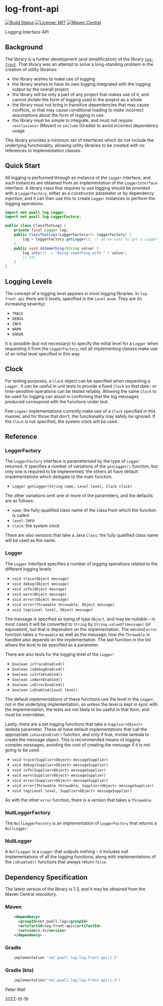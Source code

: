 # log-front-api

[![Build Status](https://travis-ci.com/pwall567/log-front-api.svg?branch=main)](https://app.travis-ci.com/github/pwall567/log-front-api)
[![License: MIT](https://img.shields.io/badge/License-MIT-yellow.svg)](https://opensource.org/licenses/MIT)
[![Maven Central](https://img.shields.io/maven-central/v/net.pwall.log/log-front-api?label=Maven%20Central)](https://search.maven.org/search?q=g:%22net.pwall.log%22%20AND%20a:%22log-front-api%22)

Logging Interface API

## Background

The library is a further development (and simplification) of the library
[`log-front`](https://github.com/pwall567/log-front).
That library was an attempt to solve a long-standing problem in the creation of utility libraries:
- the library wishes to make use of logging
- the library wishes to have its own logging integrated with the logging output by the overall project
- the library will be only a part of any project that makes use of it, and cannot dictate the form of logging used in
  the project as a whole
- the library must not bring in transitive dependencies that may cause conflicts, or that may cause conditional loading
  to make incorrect assumptions about the form of logging in use
- the library must be simple to integrate, and must not require `<exclusions>` (Maven) or `exclude` (Gradle) to avoid
  incorrect dependency usage

This library provides a minimum set of interfaces which do not include the underlying functionality, allowing utility
libraries to be created with no references to implementation classes.

## Quick Start

All logging is performed through an instance of the `Logger` interface, and such instances are obtained from an
implementation of the `LoggerInterface` interface.
A library class that requires to use logging should be provided with a `LoggerFactory`, either as a constructor
parameter or by dependency injection, and it can then use this to create `Logger` instances to perform the logging
operations.

```java
import net.pwall.log.Logger;
import net.pwall.log.LoggerFactory;

public class ClassThatLogs {
    private final Logger log;
    public ClassThatLogs(LoggerFactory<?> loggerFactory) {
        log = loggerFactory.getLogger(); // do we want to get a Logger for every instance? (might be best option)
    }
    public void doSomething(String value) {
        log.info(() -> "Doing something with " + value);
        // etc.
    }
}
```

## Logging Levels

The concept of a logging level appears in most logging libraries.
In `log-front-api` there are 5 levels, specified in the `Level` `enum`.
They are (in increasing severity):

- `TRACE`
- `DEBUG`
- `INFO`
- `WARN`
- `ERROR`

It is possible (but not necessary) to specify the initial level for a `Logger` when requesting it from the
`LoggerFactory`; not all implementing classes make use of an initial level specified in this way.

## Clock

For testing purposes, a `Clock` object can be specified when requesting a `Logger`.
It can be useful in unit tests to provide a fixed `Clock` so that date- or time-sensitive operations can be tested
reliably.
Allowing the same `Clock` to be used for logging can assist in confirming that the log messages produced correspond with
the functions under test.

Few `Logeer` implementations currently make use of a `Clock` specified in this manner, and for those that don&rsquo;t,
the functionality may safely be ignored.
If the `Clock` is not specified, the system clock will be used.

## Reference

### LoggerFactory

The `LoggerFactory` interface is parameterised by the type of `Logger` returned.
It specifies a number of variations of the `getLogger()` function, but only one is required to be implemented; the
others all have default implementations which delegate to the main function.

- `Logger getLogger(String name, Level level, Clock clock)`

The other variations omit one or more of the parameters, and the defaults are as follows:

- `name`: the fully-qualified class name of the class from which the function is called
- `level`: `INFO`
- `clock`: the system clock

There are also versions that take a Java `Class`; the fully qualified class name will be used as the name.

### Logger

The `Logger` interface specifies a number of logging operations related to the different logging levels:

- `void trace(Object message)`
- `void debug(Object message)`
- `void info(Object message)`
- `void warn(Object message)`
- `void error(Object message)`
- `void error(Throwable throwable, Object message)`
- `void log(Level level, Object message)`

The message is specified as being of type `Object`, and may be nullable &ndash; in most cases it will be converted to
`String` by `String.valueOf(message)` (or equivalent), but that is dependent on the implementation.
The second `error` function takes a `Throwable` as well as the message; how the `Throwable` is handled also depends on
the implementation.
The last function in the list allows the level to be specified as a parameter.

There are also tests for the logging level of the `Logger`:

- `boolean isTraceEnabled()`
- `boolean isDebugEnabled()`
- `boolean isInfoEnabled()`
- `boolean isWarnEnabled()`
- `boolean isErrorEnabled()`
- `boolean isEnabled(Level level)`

The default implementations of these functions use the level in the `Logger`, not in the underlying implementation, so
unless the level is kept in sync with the implementation, the tests are not likely to be useful in that form, and must
be overridden.

Lastly, there are a set logging functions that take a `Supplier<Object>` lambda parameter.
These all have default implementations that call the appropriate `isXxxxEnabled()` function, and only if true, invoke
lambda to create the message object.
This is recommended means of logging complex messages, avoiding the cost of creating the message if it is not going to
be used.

- `void trace(Supplier<Object> messageSupplier)`
- `void debug(Supplier<Object> messageSupplier)`
- `void info(Supplier<Object> messageSupplier)`
- `void warn(Supplier<Object> messageSupplier)`
- `void error(Supplier<Object> messageSupplier)`
- `void error(Throwable throwable, Supplier<Object> messageSupplier)`
- `void log(Level level, Supplier<Object> messageSupplier)`

As with the other `error` function, there is a version that takes a `Throwable`.

### NullLoggerFactory

The `NullLoggerFactory` is an implementation of `LoggerFactory` that returns a `NullLogger`.

### NullLogger

A `NullLogger` is a `Logger` that outputs nothing &ndash; it includes null implementations of all the logging functions,
along with implementations of the `isEnabled()` functions that always return `false`.

## Dependency Specification

The latest version of the library is 1.3, and it may be obtained from the Maven Central repository.

### Maven
```xml
    <dependency>
      <groupId>net.pwall.log</groupId>
      <artifactId>log-front-api</artifactId>
      <version>1.3</version>
    </dependency>
```
### Gradle
```groovy
    implementation 'net.pwall.log:log-front-api:1.3'
```
### Gradle (kts)
```kotlin
    implementation("net.pwall.log:log-front-api:1.3")
```

Peter Wall

2022-10-19

